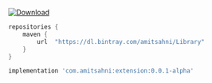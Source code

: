 [ ![Download](https://api.bintray.com/packages/amitsahni/Library/extension/images/download.svg) ](https://bintray.com/amitsahni/Library/extension/_latestVersion)

```groovy
repositories {
    maven {
        url  "https://dl.bintray.com/amitsahni/Library" 
    }
}
```

```groovy
implementation 'com.amitsahni:extension:0.0.1-alpha'
```
